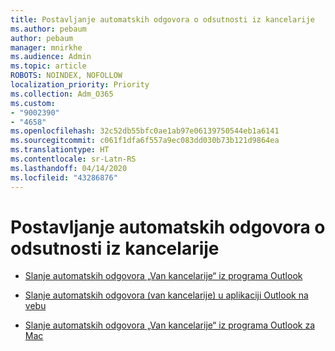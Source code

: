 ```yaml
---
title: Postavljanje automatskih odgovora o odsutnosti iz kancelarije
ms.author: pebaum
author: pebaum
manager: mnirkhe
ms.audience: Admin
ms.topic: article
ROBOTS: NOINDEX, NOFOLLOW
localization_priority: Priority
ms.collection: Adm_O365
ms.custom:
- "9002390"
- "4658"
ms.openlocfilehash: 32c52db55bfc0ae1ab97e06139750544eb1a6141
ms.sourcegitcommit: c061f1dfa6f557a9ec083dd030b73b121d9864ea
ms.translationtype: HT
ms.contentlocale: sr-Latn-RS
ms.lasthandoff: 04/14/2020
ms.locfileid: "43286876"
---
```

# <a name="setting-up-out-of-office-automatic-replies"></a>Postavljanje automatskih odgovora o odsutnosti iz kancelarije

- [Slanje automatskih odgovora „Van kancelarije“ iz programa Outlook](https://support.office.com/article/9742f476-5348-4f9f-997f-5e208513bd67)

- [Slanje automatskih odgovora (van kancelarije) u aplikaciji Outlook na vebu](https://support.office.com/article/0c193ab0-b9e1-4058-84be-a5b014242290)

- [Slanje automatskih odgovora „Van kancelarije“ iz programa Outlook za Mac](https://support.office.com/article/4e07ab75-beda-4f9e-bcdc-44471ebacdee)
